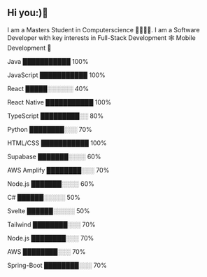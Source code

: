 ## Hi you:)👋
I am a Masters Student in Computerscience 🥸👨🏾‍💻. I am a Software Developer with key interests in Full-Stack Development 🕸 Mobile Development 📲

Java           ███████████   100%

JavaScript     ███████████   100%

React          █████░░░░░░   40%

React Native   ███████████   100%

TypeScript     █████████░░   80%

Python         ████████░░░   70%

HTML/CSS       ███████████   100%

Supabase       ███████░░░░   60%

AWS Amplify    ████████░░░   70%

Node.js        ███████░░░░   60%

C#             ██████░░░░░   50%

Svelte         ██████░░░░░   50%

Tailwind       ████████░░░   70%

Node.js        ████████░░░   70%

AWS            ████████░░░   70%

Spring-Boot    ████████░░░   70%

<!--
**IbrahimAbduqani/IbrahimAbduqani** is a ✨ _special_ ✨ repository because its `README.md` (this file) appears on your GitHub profile.

Here are some ideas to get you started:

- 🔭 I’m currently working on ...
- 🌱 I’m currently learning ...
- 👯 I’m looking to collaborate on ...
- 🤔 I’m looking for help with ...
- 💬 Ask me about ...
- 📫 How to reach me: ...
- 😄 Pronouns: ...
- ⚡ Fun fact: ...
-->
